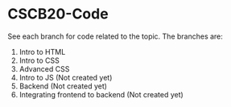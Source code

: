 # CSCB20-Code

See each branch for code related to the topic.
The branches are:
1. Intro to HTML
2. Intro to CSS
3. Advanced CSS
4. Intro to JS (Not created yet)
5. Backend (Not created yet)
6. Integrating frontend to backend (Not created yet)
